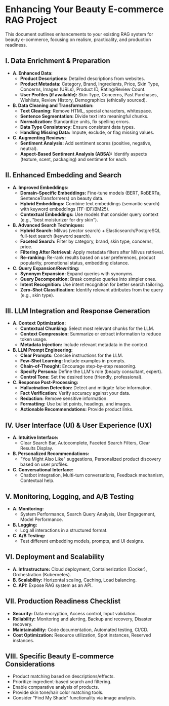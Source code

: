 # Enhancing Your Beauty E-commerce RAG Project

This document outlines enhancements to your existing RAG system for beauty e-commerce, focusing on realism, practicality, and production readiness.

## I. Data Enrichment & Preparation

* **A. Enhanced Data:**
    * **Product Descriptions:** Detailed descriptions from websites.
    * **Product Metadata:** Category, Brand, Ingredients, Price, Skin Type, Concerns, Images (URLs), Product ID, Rating/Review Count.
    * **User Profiles (if available):** Skin Type, Concerns, Past Purchases, Wishlists, Review History, Demographics (ethically sourced).
* **B. Data Cleaning and Transformation:**
    * **Text Cleaning:** Remove HTML, special characters, whitespace.
    * **Sentence Segmentation:** Divide text into meaningful chunks.
    * **Normalization:** Standardize units, fix spelling errors.
    * **Data Type Consistency:** Ensure consistent data types.
    * **Handling Missing Data:** Impute, exclude, or flag missing values.
* **C. Augmenting Reviews:**
    * **Sentiment Analysis:** Add sentiment scores (positive, negative, neutral).
    * **Aspect-Based Sentiment Analysis (ABSA):** Identify aspects (texture, scent, packaging) and sentiment for each.

## II. Enhanced Embedding and Search

* **A. Improved Embeddings:**
    * **Domain-Specific Embeddings:** Fine-tune models (BERT, RoBERTa, SentenceTransformers) on beauty data.
    * **Hybrid Embeddings:** Combine text embeddings (semantic search) with keyword embeddings (TF-IDF/BM25).
    * **Contextual Embeddings:** Use models that consider query context (e.g., "best moisturizer for dry skin").
* **B. Advanced Search Techniques:**
    * **Hybrid Search:** Milvus (vector search) + Elasticsearch/PostgreSQL full-text search (keyword search).
    * **Faceted Search:** Filter by category, brand, skin type, concerns, price.
    * **Filtering After Retrieval:** Apply metadata filters after Milvus retrieval.
    * **Re-ranking:** Re-rank results based on user preferences, product popularity, promotional status, embedding distance.
* **C. Query Expansion/Rewriting:**
    * **Synonym Expansion:** Expand queries with synonyms.
    * **Query Decomposition:** Break complex queries into simpler ones.
    * **Intent Recognition:** Use intent recognition for better search tailoring.
    * **Zero-Shot Classification:** Identify relevant attributes from the query (e.g., skin type).

## III. LLM Integration and Response Generation

* **A. Context Optimization:**
    * **Contextual Chunking:** Select most relevant chunks for the LLM.
    * **Context Compression:** Summarize or extract information to reduce token usage.
    * **Metadata Injection:** Include relevant metadata in the context.
* **B. LLM Prompt Engineering:**
    * **Clear Prompts:** Concise instructions for the LLM.
    * **Few-Shot Learning:** Include examples in prompts.
    * **Chain-of-Thought:** Encourage step-by-step reasoning.
    * **Specify Persona:** Define the LLM's role (beauty consultant, expert).
    * **Control Tone:** Set the desired tone (friendly, professional).
* **C. Response Post-Processing:**
    * **Hallucination Detection:** Detect and mitigate false information.
    * **Fact Verification:** Verify accuracy against your data.
    * **Redaction:** Remove sensitive information.
    * **Formatting:** Use bullet points, headings, and images.
    * **Actionable Recommendations:** Provide product links.

## IV. User Interface (UI) & User Experience (UX)

* **A. Intuitive Interface:**
    * Clear Search Bar, Autocomplete, Faceted Search Filters, Clear Results Display.
* **B. Personalized Recommendations:**
    * "You Might Also Like" suggestions, Personalized product discovery based on user profiles.
* **C. Conversational Interface:**
    * Chatbot integration, Multi-turn conversations, Feedback mechanism, Contextual help.

## V. Monitoring, Logging, and A/B Testing

* **A. Monitoring:**
    * System Performance, Search Query Analysis, User Engagement, Model Performance.
* **B. Logging:**
    * Log all interactions in a structured format.
* **C. A/B Testing:**
    * Test different embedding models, prompts, and UI designs.

## VI. Deployment and Scalability

* **A. Infrastructure:** Cloud deployment, Containerization (Docker), Orchestration (Kubernetes).
* **B. Scalability:** Horizontal scaling, Caching, Load balancing.
* **C. API:** Expose RAG system as an API.

## VII. Production Readiness Checklist

* **Security:** Data encryption, Access control, Input validation.
* **Reliability:** Monitoring and alerting, Backup and recovery, Disaster recovery.
* **Maintainability:** Code documentation, Automated testing, CI/CD.
* **Cost Optimization:** Resource utilization, Spot instances, Reserved instances.

## VIII. Specific Beauty E-commerce Considerations

* Product matching based on descriptions/effects.
* Prioritize ingredient-based search and filtering.
* Enable comparative analysis of products.
* Provide skin tone/hair color matching tools.
* Consider "Find My Shade" functionality via image analysis.